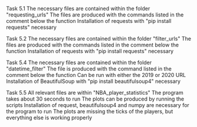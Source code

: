 Task 5.1
The necessary files are contained within the folder "requesting_urls"
The files are produced with the commands listed in the comment below the function
Installation of requests with "pip install requests" necessary

Task 5.2
The necessary files are contained within the folder "filter_urls"
The files are produced with the commands listed in the comment below the function
Installation of requests with "pip install requests" necessary

Task 5.4
The necessary files are contained within the folder "datetime_filter"
The file is produced with the command listed in the comment below the function
Can be run with either the 2019 or 2020 URL
Installation of BeautifulSoup with "pip install beautifulsoup4" necessary

Task 5.5
All relevant files are within "NBA_player_statistics"
The program takes about 30 seconds to run
The plots can be produced by running the scripts
Installation of request, beautifulsoup4 and numpy are necessary for the program to run
The plots are missing the ticks of the players, but everything else is working properly
